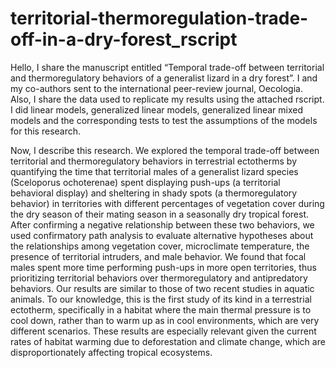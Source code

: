 # territorial-thermoregulation-trade-off-in-a-dry-forest_rscript

Hello, I share the manuscript entitled “Temporal trade-off between territorial and thermoregulatory behaviors of a generalist lizard in a dry forest”. I and my co-authors sent to the international peer-review journal, Oecologia. 
Also, I share the data used to replicate my results using the attached rscript. 
I did linear models, generalized linear models, generalized linear mixed models and the corresponding tests to test the assumptions of the models for this research.

Now, I describe this research. We explored the temporal trade-off between territorial and thermoregulatory behaviors in terrestrial ectotherms by quantifying the time that territorial males of a generalist lizard species (Sceloporus ochoterenae) spent displaying push-ups (a territorial behavioral display) and sheltering in shady spots (a thermoregulatory behavior) in territories with different percentages of vegetation cover during the dry season of their mating season in a seasonally dry tropical forest. After confirming a negative relationship between these two behaviors, we used confirmatory path analysis to evaluate alternative hypotheses about the relationships among vegetation cover, microclimate temperature, the presence of territorial intruders, and male behavior. We found that focal males spent more time performing push-ups in more open territories, thus prioritizing territorial behaviors over thermoregulatory and antipredatory behaviors. Our results are similar to those of two recent studies in aquatic animals. To our knowledge, this is the first study of its kind in a terrestrial ectotherm, specifically in a habitat where the main thermal pressure is to cool down, rather than to warm up as in cool environments, which are very different scenarios. These results are especially relevant given the current rates of habitat warming due to deforestation and climate change, which are disproportionately affecting tropical ecosystems. 
